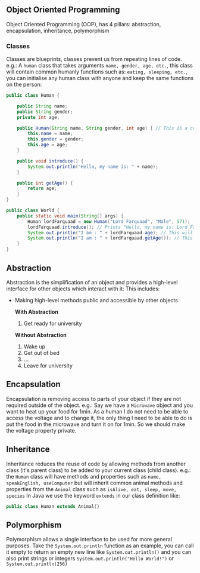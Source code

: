 ## Object Oriented Programming
Object Oriented Programming (OOP), has 4 pillars: abstraction, encapsulation, inheritance, polymorphism
### Classes
Classes are blueprints, classes prevent us from repeating lines of code.
e.g.: A `human` class that takes arguments `name, gender, age, etc.`, this class will contain common humanly functions such as: `eating, sleeping, etc.`, you can initialise any human class with anyone and keep the same functions on the person:
```java
public class Human {

	public String name;
	public String gender;
	private int age;

	public Human(String name, String gender, int age) { // This is a constructor
		this.name = name;
		this.gender = gender;
		this.age = age;
	}

	public void introduce() {
		System.out.println("Hello, my name is: " + name);
	}

	public int getAge() {
		return age;
	}
}
```

```java
public class World {
	public static void main(String[] args) {
		Human lordFarquaad = new Human("Lord Farquaad", "Male", 571);
		lordFarquaad.introduce(); // Prints "Hello, my name is: Lord Farquaad"
		System.out.println("I am : " + lordFarquaad.age); // This will throw an error
		System.out.println("I am : " + lordFarquaad.getAge()); // This will print "I am: 571"
	}
}
```
## Abstraction
Abstraction is the simplification of an object and provides a high-level interface for other objects which interact with it:
This includes:
- Making high-level methods public and accessible by other objects

  **With Abstraction**
  1. Get ready for university
  
  **Without Abstraction**
  1. Wake up
  2. Get out of bed
  3. ...
  4. Leave for university
## Encapsulation
Encapsulation is removing access to parts of your object if they are not required outside of the object.
e.g.: Say we have a `Microwave` object and you want to heat up your food for 1min. As a human I do not need to be able to access the voltage and to change it, the only thing I need to be able to do is put the food in the microwave and turn it on for 1min. So we should make the voltage property private.
## Inheritance
Inheritance reduces the reuse of code by allowing methods from another class (it's parent class) to be added to your current class (child class).
e.g.: the `Human` class will have methods and properties such as `name, speakEnglish, useComputer` but will inherit common animal methods and properties from the `Animal` class such as `isAlive, eat, sleep, move, species`
In Java we use the keyword `extends` in our class definition like:
```java
public class Human extends Animal{}
```
## Polymorphism
Polymorphism allows a single interface to be used for more general purposes.
Take the `System.out.println` function as an example, you can call it empty to return an empty new line like `System.out.println()` and you can also print strings or integers `System.out.println("Hello World!")` or `System.out.println(256)`